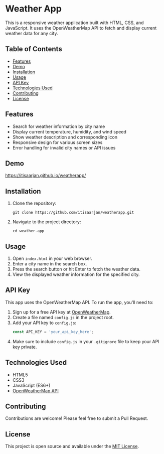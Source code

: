# Weather App

This is a responsive weather application built with HTML, CSS, and JavaScript. It uses the OpenWeatherMap API to fetch and display current weather data for any city.

## Table of Contents

- [Features](#features)
- [Demo](#demo)
- [Installation](#installation)
- [Usage](#usage)
- [API Key](#api-key)
- [Technologies Used](#technologies-used)
- [Contributing](#contributing)
- [License](#license)

## Features

- Search for weather information by city name
- Display current temperature, humidity, and wind speed
- Show weather description and corresponding icon
- Responsive design for various screen sizes
- Error handling for invalid city names or API issues

## Demo
https://itisaarjan.github.io/weatherapp/

## Installation

1. Clone the repository:
   ```
   git clone https://github.com/itisaarjan/weatherapp.git
   ```
2. Navigate to the project directory:
   ```
   cd weather-app
   ```

## Usage

1. Open `index.html` in your web browser.
2. Enter a city name in the search box.
3. Press the search button or hit Enter to fetch the weather data.
4. View the displayed weather information for the specified city.

## API Key

This app uses the OpenWeatherMap API. To run the app, you'll need to:

1. Sign up for a free API key at [OpenWeatherMap](https://openweathermap.org/api).
2. Create a file named `config.js` in the project root.
3. Add your API key to `config.js`:
   ```javascript
   const API_KEY = 'your_api_key_here';
   ```
4. Make sure to include `config.js` in your `.gitignore` file to keep your API key private.

## Technologies Used

- HTML5
- CSS3
- JavaScript (ES6+)
- [OpenWeatherMap API](https://openweathermap.org/api)

## Contributing

Contributions are welcome! Please feel free to submit a Pull Request.

## License

This project is open source and available under the [MIT License](LICENSE).
